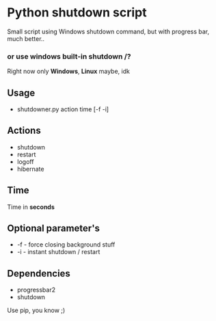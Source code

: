 # Python shutdown script
Small script using Windows shutdown command, but with progress bar, much better..

### or use windows built-in shutdown /?

Right now only **Windows**, **Linux** maybe, idk
## Usage
 - shutdowner.py action time [-f -i]
 
## Actions
- shutdown
- restart
- logoff
- hibernate

## Time
Time in **seconds**

## Optional parameter's
- -f - force closing background stuff
- -i - instant shutdown / restart

## Dependencies
- progressbar2
- shutdown

Use pip, you know ;)
